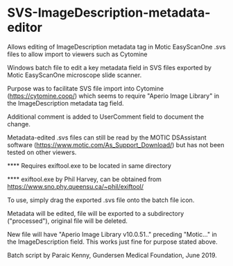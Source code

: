 # SVS-ImageDescription-metadata-editor
Allows editing of ImageDescription metadata tag in Motic EasyScanOne .svs files to allow import to viewers such as Cytomine

Windows batch file to edit a key metadata field in SVS files exported by Motic EasyScanOne microscope slide scanner.

Purpose was to facilitate SVS file import into Cytomine (https://cytomine.coop/) which seems to require "Aperio Image Library" in the ImageDescription metadata tag field.

Additional comment is added to UserComment field to document the change.

Metadata-edited .svs files can still be read by the MOTIC DSAssistant software (https://www.motic.com/As_Support_Download/) but has not been tested on other viewers.

**** Requires exiftool.exe to be located in same directory

**** exiftool.exe by Phil Harvey, can be obtained from https://www.sno.phy.queensu.ca/~phil/exiftool/

To use, simply drag the exported .svs file onto the batch file icon.

Metadata will be edited, file will be exported to a subdirectory ("processed\"), original file will be deleted.

New file will have "Aperio Image Library v10.0.51.." preceding "Motic..." in the ImageDescription field. This works just fine for purpose stated above.

Batch script by Paraic Kenny, Gundersen Medical Foundation, June 2019.
